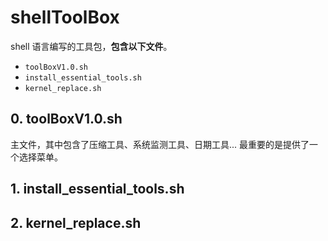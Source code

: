 # shellToolBox
shell 语言编写的工具包，**包含以下文件**。
+ `toolBoxV1.0.sh`
+ `install_essential_tools.sh`
+ `kernel_replace.sh`


## 0. toolBoxV1.0.sh
主文件，其中包含了压缩工具、系统监测工具、日期工具... 最重要的是提供了一个选择菜单。


## 1. install_essential_tools.sh

## 2. kernel_replace.sh



